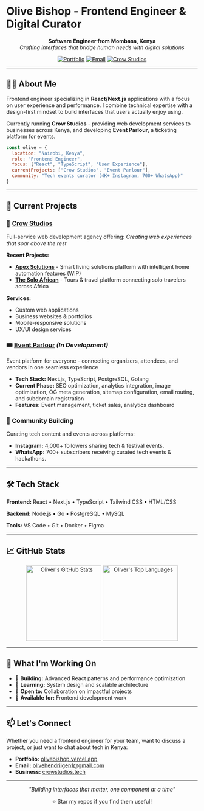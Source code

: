 # Olive Bishop - Frontend Engineer & Digital Curator

<div align="center">
  
**Software Engineer from Mombasa, Kenya**  
*Crafting interfaces that bridge human needs with digital solutions*

[![Portfolio](https://img.shields.io/badge/Portfolio-FF6B6B?style=flat&logo=vercel&logoColor=white)](https://olivebishop.vercel.app)
[![Email](https://img.shields.io/badge/Contact-0077B5?style=flat&logo=gmail&logoColor=white)](mailto:olivehendrilgen1@gmail.com)
[![Crow Studios](https://img.shields.io/badge/Crow%20Studios-4ECDC4?style=flat&logo=react&logoColor=white)](https://crowstudios.tech)

</div>

---

## 👨‍💻 About Me

Frontend engineer specializing in **React/Next.js** applications with a focus on user experience and performance. I combine technical expertise with a design-first mindset to build interfaces that users actually enjoy using.

Currently running **Crow Studios** - providing web development services to businesses across Kenya, and developing **Event Parlour**, a ticketing platform for events.

```javascript
const olive = {
  location: "Nairobi, Kenya",
  role: "Frontend Engineer",
  focus: ["React", "TypeScript", "User Experience"],
  currentProjects: ["Crow Studios", "Event Parlour"],
  community: "Tech events curator (4K+ Instagram, 700+ WhatsApp)"
}
```

---

## 🚀 Current Projects

### 🎨 [Crow Studios](https://crowstudios.tech)
Full-service web development agency offering:
*Creating web experiences that soar above the rest*

**Recent Projects:**
- **[Apex Solutions](https://apex-sol.vercel.app)** - Smart living solutions platform with intelligent home automation features (WIP)
- **[The Solo African](https://www.thesolofafrican.com/)** - Tours & travel platform connecting solo travelers across Africa

**Services:**
- Custom web applications
- Business websites & portfolios  
- Mobile-responsive solutions
- UX/UI design services

### 🎟️ [Event Parlour](https://eventparlour.com) *(In Development)*
Event platform for everyone - connecting organizers, attendees, and vendors in one seamless experience
- **Tech Stack:** Next.js, TypeScript, PostgreSQL, Golang
- **Current Phase:** SEO optimization, analytics integration, image optimization, OG meta generation, sitemap configuration, email routing, and subdomain registration
- **Features:** Event management, ticket sales, analytics dashboard

### 📡 Community Building
Curating tech content and events across platforms:
- **Instagram:** 4,000+ followers sharing tech & festival events.
- **WhatsApp:** 700+ subscribers receiving curated tech events & hackathons.

---

## 🛠️ Tech Stack

**Frontend:** React • Next.js • TypeScript • Tailwind CSS • HTML/CSS

**Backend:** Node.js • Go • PostgreSQL • MySQL

**Tools:** VS Code • Git • Docker • Figma

---

## 📈 GitHub Stats

<div align="center">
  
<img alt="Oliver's GitHub Stats" src="https://denvercoder1-github-readme-stats.vercel.app/api/?username=olivebishop&show_icons=true&include_all_commits=true&count_private=true&theme=react&hide_border=true&bg_color=1F222E&title_color=68C3D4&icon_color=FFE8D1&hide_title=true" height="198px"/>

<img alt="Oliver's Top Languages" src="https://github-readme-stats.vercel.app/api/top-langs?username=olivebishop&langs_count=4&layout=compact&theme=react&bg_color=1F222E&title_color=68C3D4&icon_color=F8D866&border_color=1F222E&hide=JavaScript,CSS,Java,HTML,c%2B%2B,Ren'Py&include_all_commits=true&count_private=true" height="198px"/>


</div>

---

## 🎯 What I'm Working On

- 🔧 **Building:** Advanced React patterns and performance optimization
- 🌱 **Learning:** System design and scalable architecture  
- 🤝 **Open to:** Collaboration on impactful projects
- 💼 **Available for:**  Frontend development  work

---

## 📫 Let's Connect

Whether you need a frontend engineer for your team, want to discuss a project, or just want to chat about tech in Kenya:

- **Portfolio:** [olivebishop.vercel.app](https://olivebishop.vercel.app)
- **Email:** [olivehendrilgen1@gmail.com](mailto:olivehendrilgen1@gmail.com)
- **Business:** [crowstudios.tech](https://crowstudios.tech)

---

<div align="center">
  
*"Building interfaces that matter, one component at a time"*

⭐ Star my repos if you find them useful!

</div>
